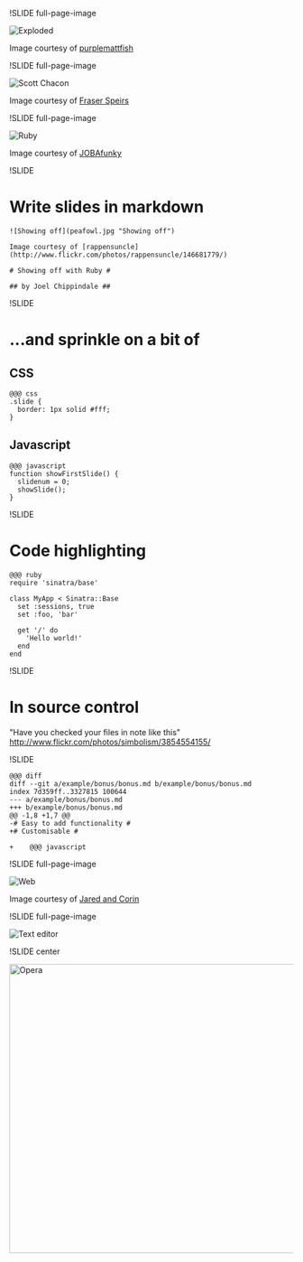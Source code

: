 !SLIDE full-page-image

![Exploded](exploded.jpg "Exploded")

Image courtesy of [purplemattfish](http://www.flickr.com/photos/purplemattfish/3299198538/)


!SLIDE full-page-image

![Scott Chacon](scott.jpg "Scott Chacon")

Image courtesy of [Fraser Speirs](http://www.flickr.com/photos/fraserspeirs/3395523242/)


!SLIDE full-page-image

![Ruby](ruby.jpg "ruby")

Image courtesy of [JOBAfunky](http://www.flickr.com/photos/jobafunky/4055955887/)


!SLIDE

# Write slides in markdown #

    ![Showing off](peafowl.jpg "Showing off")
    
    Image courtesy of [rappensuncle](http://www.flickr.com/photos/rappensuncle/146681779/)
    
    # Showing off with Ruby #
    
    ## by Joel Chippindale ##


!SLIDE

# ...and sprinkle on a bit of #

## CSS ##

    @@@ css
    .slide {
      border: 1px solid #fff;
    }

## Javascript ##

    @@@ javascript
    function showFirstSlide() {
      slidenum = 0;
      showSlide();
    }


!SLIDE

# Code highlighting #

    @@@ ruby
    require 'sinatra/base'
    
    class MyApp < Sinatra::Base
      set :sessions, true
      set :foo, 'bar'
    
      get '/' do
        'Hello world!'
      end
    end


!SLIDE

# In source control #

"Have you checked your files in note like this" http://www.flickr.com/photos/simbolism/3854554155/


!SLIDE

    @@@ diff
    diff --git a/example/bonus/bonus.md b/example/bonus/bonus.md
    index 7d359ff..3327815 100644
    --- a/example/bonus/bonus.md
    +++ b/example/bonus/bonus.md
    @@ -1,8 +1,7 @@
    -# Easy to add functionality #
    +# Customisable #

    +    @@@ javascript


!SLIDE full-page-image

![Web](spiderweb.jpg "Web")

Image courtesy of [Jared and Corin](http://www.flickr.com/photos/redjar/113716132/)


!SLIDE full-page-image

![Text editor](texteditor.png "Text editor")


!SLIDE center

<img src="opera.png" height="512" width="512" alt="Opera" />
